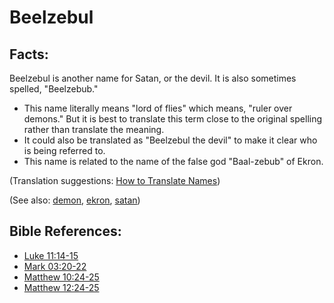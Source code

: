 # Beelzebul #

## Facts: ##

Beelzebul is another name for Satan, or the devil. It is also sometimes spelled, "Beelzebub."

 * This name literally means "lord of flies" which means, "ruler over demons." But it is best to translate this term close to the original spelling rather than translate the meaning.
 * It could also be translated as "Beelzebul the devil" to make it clear who is being referred to.
 * This name is related to the name of the false god "Baal-zebub" of Ekron.

(Translation suggestions: [How to Translate Names](https://git.door43.org/Door43/en-ta-translate-vol1/src/master/content/translate_names.md))

(See also: [demon](../kt/demon.md), [ekron](../other/ekron.md), [satan](../kt/satan.md))

## Bible References: ##

* [Luke 11:14-15](https://door43.org/en/bible/notes/luk/11/14)
* [Mark 03:20-22](https://door43.org/en/bible/notes/mrk/03/20)
* [Matthew 10:24-25](https://door43.org/en/bible/notes/mat/10/24)
* [Matthew 12:24-25](https://door43.org/en/bible/notes/mat/12/24)

